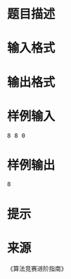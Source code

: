 

# 题目描述



# 输入格式



# 输出格式



# 样例输入


<pre>8 8 0</pre>

# 样例输出


<pre>8</pre>

# 提示



# 来源


<p>
《算法竞赛进阶指南》
</p>
